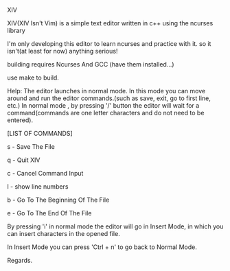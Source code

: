 XIV

XIV(XIV Isn't Vim) is a simple text editor written in c++ using the ncurses library

I'm only developing this editor to learn ncurses and practice with it. so it isn't(at least for now) anything serious!

building requires Ncurses And GCC (have them installed...)

use make to build.

Help:
The editor launches in normal mode. In this mode you can move around and run the editor commands.(such as save, exit, go to first line, etc.)
In normal mode , by pressing '/' button the editor will wait for a command(commands are one letter characters and do not need to be entered).

[LIST OF COMMANDS]

s - Save The File

q - Quit XIV

c - Cancel Command Input

l - show line numbers

b - Go To The Beginning Of The File

e - Go To The End Of The File



By pressing 'i' in normal mode the editor will go in Insert Mode, in which you can insert characters in the opened file.

In Insert Mode you can press 'Ctrl + n' to go back to Normal Mode.



Regards.
